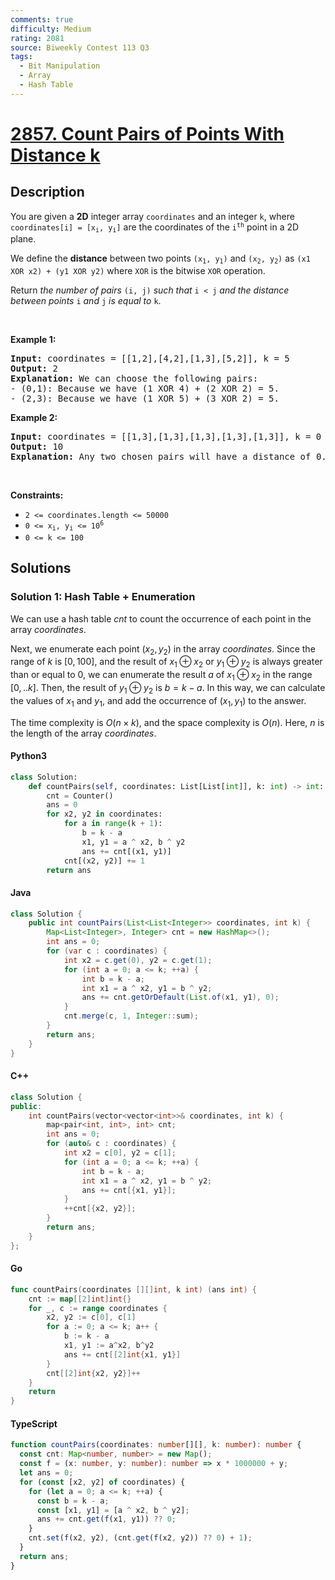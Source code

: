 ```yaml
---
comments: true
difficulty: Medium
rating: 2081
source: Biweekly Contest 113 Q3
tags:
  - Bit Manipulation
  - Array
  - Hash Table
---
```


<!-- problem:start -->

# [2857. Count Pairs of Points With Distance k](https://leetcode.com/problems/count-pairs-of-points-with-distance-k)


## Description

<!-- description:start -->

<p>You are given a <strong>2D</strong> integer array <code>coordinates</code> and an integer <code>k</code>, where <code>coordinates[i] = [x<sub>i</sub>, y<sub>i</sub>]</code> are the coordinates of the <code>i<sup>th</sup></code> point in a 2D plane.</p>

<p>We define the <strong>distance</strong> between two points <code>(x<sub>1</sub>, y<sub>1</sub>)</code> and <code>(x<sub>2</sub>, y<sub>2</sub>)</code> as <code>(x1 XOR x2) + (y1 XOR y2)</code> where <code>XOR</code> is the bitwise <code>XOR</code> operation.</p>

<p>Return <em>the number of pairs </em><code>(i, j)</code><em> such that </em><code>i &lt; j</code><em> and the distance between points </em><code>i</code><em> and </em><code>j</code><em> is equal to </em><code>k</code>.</p>

<p>&nbsp;</p>
<p><strong class="example">Example 1:</strong></p>

<pre>
<strong>Input:</strong> coordinates = [[1,2],[4,2],[1,3],[5,2]], k = 5
<strong>Output:</strong> 2
<strong>Explanation:</strong> We can choose the following pairs:
- (0,1): Because we have (1 XOR 4) + (2 XOR 2) = 5.
- (2,3): Because we have (1 XOR 5) + (3 XOR 2) = 5.
</pre>

<p><strong class="example">Example 2:</strong></p>

<pre>
<strong>Input:</strong> coordinates = [[1,3],[1,3],[1,3],[1,3],[1,3]], k = 0
<strong>Output:</strong> 10
<strong>Explanation:</strong> Any two chosen pairs will have a distance of 0. There are 10 ways to choose two pairs.
</pre>

<p>&nbsp;</p>
<p><strong>Constraints:</strong></p>

<ul>
	<li><code>2 &lt;= coordinates.length &lt;= 50000</code></li>
	<li><code>0 &lt;= x<sub>i</sub>, y<sub>i</sub> &lt;= 10<sup>6</sup></code></li>
	<li><code>0 &lt;= k &lt;= 100</code></li>
</ul>

<!-- description:end -->

## Solutions

<!-- solution:start -->

### Solution 1: Hash Table + Enumeration

We can use a hash table $cnt$ to count the occurrence of each point in the array $coordinates$.

Next, we enumerate each point $(x_2, y_2)$ in the array $coordinates$. Since the range of $k$ is $[0, 100]$, and the result of $x_1 \oplus x_2$ or $y_1 \oplus y_2$ is always greater than or equal to $0$, we can enumerate the result $a$ of $x_1 \oplus x_2$ in the range $[0,..k]$. Then, the result of $y_1 \oplus y_2$ is $b = k - a$. In this way, we can calculate the values of $x_1$ and $y_1$, and add the occurrence of $(x_1, y_1)$ to the answer.

The time complexity is $O(n \times k)$, and the space complexity is $O(n)$. Here, $n$ is the length of the array $coordinates$.

<!-- tabs:start -->

#### Python3

```python
class Solution:
    def countPairs(self, coordinates: List[List[int]], k: int) -> int:
        cnt = Counter()
        ans = 0
        for x2, y2 in coordinates:
            for a in range(k + 1):
                b = k - a
                x1, y1 = a ^ x2, b ^ y2
                ans += cnt[(x1, y1)]
            cnt[(x2, y2)] += 1
        return ans
```

#### Java

```java
class Solution {
    public int countPairs(List<List<Integer>> coordinates, int k) {
        Map<List<Integer>, Integer> cnt = new HashMap<>();
        int ans = 0;
        for (var c : coordinates) {
            int x2 = c.get(0), y2 = c.get(1);
            for (int a = 0; a <= k; ++a) {
                int b = k - a;
                int x1 = a ^ x2, y1 = b ^ y2;
                ans += cnt.getOrDefault(List.of(x1, y1), 0);
            }
            cnt.merge(c, 1, Integer::sum);
        }
        return ans;
    }
}
```

#### C++

```cpp
class Solution {
public:
    int countPairs(vector<vector<int>>& coordinates, int k) {
        map<pair<int, int>, int> cnt;
        int ans = 0;
        for (auto& c : coordinates) {
            int x2 = c[0], y2 = c[1];
            for (int a = 0; a <= k; ++a) {
                int b = k - a;
                int x1 = a ^ x2, y1 = b ^ y2;
                ans += cnt[{x1, y1}];
            }
            ++cnt[{x2, y2}];
        }
        return ans;
    }
};
```

#### Go

```go
func countPairs(coordinates [][]int, k int) (ans int) {
	cnt := map[[2]int]int{}
	for _, c := range coordinates {
		x2, y2 := c[0], c[1]
		for a := 0; a <= k; a++ {
			b := k - a
			x1, y1 := a^x2, b^y2
			ans += cnt[[2]int{x1, y1}]
		}
		cnt[[2]int{x2, y2}]++
	}
	return
}
```

#### TypeScript

```ts
function countPairs(coordinates: number[][], k: number): number {
  const cnt: Map<number, number> = new Map();
  const f = (x: number, y: number): number => x * 1000000 + y;
  let ans = 0;
  for (const [x2, y2] of coordinates) {
    for (let a = 0; a <= k; ++a) {
      const b = k - a;
      const [x1, y1] = [a ^ x2, b ^ y2];
      ans += cnt.get(f(x1, y1)) ?? 0;
    }
    cnt.set(f(x2, y2), (cnt.get(f(x2, y2)) ?? 0) + 1);
  }
  return ans;
}
```

<!-- tabs:end -->

<!-- solution:end -->

<!-- problem:end -->
